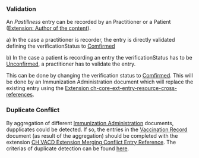
### Validation

An *Pastillness* entry can be recorded by an Practitioner or a Patient ([Extension: Author of the content](http://fhir.ch/ig/ch-core/StructureDefinition/ch-ext-author)).<br>

a) In the case a practitioner is recorder, the entry is directly validated defining the verificationStatus to [Comfirmed](https://hl7.org/fhir/R4/codesystem-condition-ver-status.html#condition-ver-status-confirmed)<br>

b) In the case a patient is recording an entry the verificationStatus has to be [Unconfirmed](https://hl7.org/fhir/R4/codesystem-condition-ver-status.html#condition-ver-status-unconfirmed), a practitioner has to validate the entry.

This can be done by changing the verification status to [Comfirmed](http://snomed.info/id/59156000). This will be done by an Immunization Administration document which will replace the existing entry using the [Extension ch-core-ext-entry-resource-cross-references](http://fhir.ch/ig/ch-core/StructureDefinition/ch-core-ext-entry-resource-cross-references).

### Duplicate Conflict

By aggregation of different [Immunization Administration](immunization-administration-document.html) documents, dupplicates could be detected. If so, the entries in the [Vaccination Record](vaccination-record-document.html) document (as result of the aggregation) should be completed with the extension [CH VACD Extension Merging Conflict Entry Reference](StructureDefinition-ch-vacd-ext-merging-conflict-entry-reference.html).
The criterias of duplicate detection can be found [here](StructureDefinition-ch-vacd-ext-merging-conflict-entry-reference.html#pastillness-medicalproblems-basicimmunization-condition).